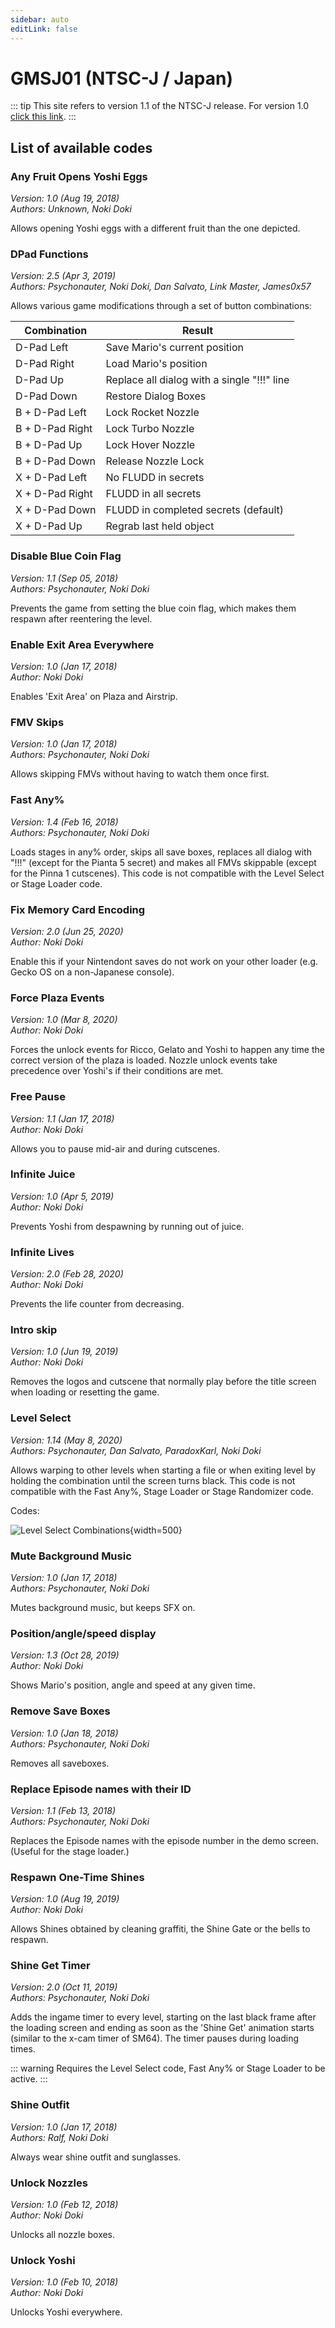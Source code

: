 ```yaml
---
sidebar: auto
editLink: false
---
```


# GMSJ01 (NTSC-J / Japan)

::: tip
This site refers to version 1.1 of the NTSC-J release. For version 1.0 [click this link](/code-reference/gmsj01.html).
:::

## List of available codes

<!-- injectionpoint -->

### Any Fruit Opens Yoshi Eggs

_Version: 1.0 (Aug 19, 2018)_  
_Authors: Unknown, Noki Doki_

Allows opening Yoshi eggs with a different fruit than the one depicted.

### DPad Functions

_Version: 2.5 (Apr 3, 2019)_  
_Authors: Psychonauter, Noki Doki, Dan Salvato, Link Master, James0x57_

Allows various game modifications through a set of button combinations:

| Combination     | Result                                      |
| --------------- | ------------------------------------------- |
| D-Pad Left      | Save Mario's current position               |
| D-Pad Right     | Load Mario's position                       |
| D-Pad Up        | Replace all dialog with a single "!!!" line |
| D-Pad Down      | Restore Dialog Boxes                        |
| B + D-Pad Left  | Lock Rocket Nozzle                          |
| B + D-Pad Right | Lock Turbo Nozzle                           |
| B + D-Pad Up    | Lock Hover Nozzle                           |
| B + D-Pad Down  | Release Nozzle Lock                         |
| X + D-Pad Left  | No FLUDD in secrets                         |
| X + D-Pad Right | FLUDD in all secrets                        |
| X + D-Pad Down  | FLUDD in completed secrets (default)        |
| X + D-Pad Up    | Regrab last held object                     |

### Disable Blue Coin Flag

_Version: 1.1 (Sep 05, 2018)_  
_Authors: Psychonauter, Noki Doki_

Prevents the game from setting the blue coin flag, which makes them respawn after reentering the level.

### Enable Exit Area Everywhere

_Version: 1.0 (Jan 17, 2018)_  
_Author: Noki Doki_

Enables 'Exit Area' on Plaza and Airstrip.

### FMV Skips

_Version: 1.0 (Jan 17, 2018)_  
_Authors: Psychonauter, Noki Doki_

Allows skipping FMVs without having to watch them once first.

### Fast Any%

_Version: 1.4 (Feb 16, 2018)_  
_Authors: Psychonauter, Noki Doki_

Loads stages in any% order, skips all save boxes, replaces all dialog with "!!!" (except for the Pianta 5 secret) and makes all FMVs skippable (except for the Pinna 1 cutscenes). This code is not compatible with the Level Select or Stage Loader code.

### Fix Memory Card Encoding

_Version: 2.0 (Jun 25, 2020)_  
_Author: Noki Doki_

Enable this if your Nintendont saves do not work on your other loader (e.g. Gecko OS on a non-Japanese console).

### Force Plaza Events

_Version: 1.0 (Mar 8, 2020)_  
_Author: Noki Doki_

Forces the unlock events for Ricco, Gelato and Yoshi to happen any time the correct version of the plaza is loaded. Nozzle unlock events take precedence over Yoshi's if their conditions are met.

### Free Pause

_Version: 1.1 (Jan 17, 2018)_  
_Author: Noki Doki_

Allows you to pause mid-air and during cutscenes.

### Infinite Juice

_Version: 1.0 (Apr 5, 2019)_  
_Author: Noki Doki_

Prevents Yoshi from despawning by running out of juice.

### Infinite Lives

_Version: 2.0 (Feb 28, 2020)_  
_Author: Noki Doki_

Prevents the life counter from decreasing.

### Intro skip

_Version: 1.0 (Jun 19, 2019)_  
_Author: Noki Doki_

Removes the logos and cutscene that normally play before the title screen when loading or resetting the game.

### Level Select

_Version: 1.14 (May 8, 2020)_  
_Authors: Psychonauter, Dan Salvato, ParadoxKarl, Noki Doki_

Allows warping to other levels when starting a file or when exiting level by holding the combination until the screen turns black.
This code is not compatible with the Fast Any%, Stage Loader or Stage Randomizer code.

Codes:

![Level Select Combinations](/img/levelselect.png){width=500}

### Mute Background Music

_Version: 1.0 (Jan 17, 2018)_  
_Authors: Psychonauter, Noki Doki_

Mutes background music, but keeps SFX on.

### Position/angle/speed display

_Version: 1.3 (Oct 28, 2019)_  
_Author: Noki Doki_

Shows Mario's position, angle and speed at any given time.

### Remove Save Boxes

_Version: 1.0 (Jan 18, 2018)_  
_Authors: Psychonauter, Noki Doki_

Removes all saveboxes.

### Replace Episode names with their ID

_Version: 1.1 (Feb 13, 2018)_  
_Authors: Psychonauter, Noki Doki_

Replaces the Episode names with the episode number in the demo screen. (Useful for the stage loader.)

### Respawn One-Time Shines

_Version: 1.0 (Aug 19, 2019)_  
_Author: Noki Doki_

Allows Shines obtained by cleaning graffiti, the Shine Gate or the bells to respawn.

### Shine Get Timer

_Version: 2.0 (Oct 11, 2019)_  
_Authors: Psychonauter, Noki Doki_

Adds the ingame timer to every level, starting on the last black frame after the loading screen and ending as soon as the 'Shine Get' animation starts (similar to the x-cam timer of SM64).
The timer pauses during loading times.

::: warning
Requires the Level Select code, Fast Any% or Stage Loader to be active.
:::

### Shine Outfit

_Version: 1.0 (Jan 17, 2018)_  
_Authors: Ralf, Noki Doki_

Always wear shine outfit and sunglasses.

### Unlock Nozzles

_Version: 1.0 (Feb 12, 2018)_  
_Author: Noki Doki_

Unlocks all nozzle boxes.

### Unlock Yoshi

_Version: 1.0 (Feb 10, 2018)_  
_Author: Noki Doki_

Unlocks Yoshi everywhere.
